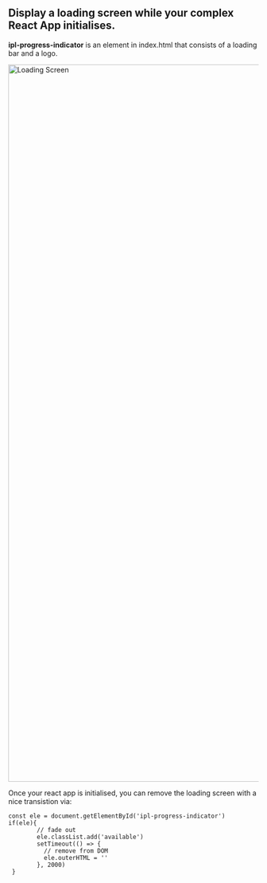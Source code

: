 ## Display a loading screen while your complex React App initialises.
**ipl-progress-indicator** is an element in index.html that consists of a loading bar and a logo.

<img width="1440" alt="Loading Screen" src="https://user-images.githubusercontent.com/99820278/163048466-fe45f0bc-9ac4-4553-adf7-7480a592a3e5.png">

Once your react app is initialised, you can remove the loading screen with a nice transistion via:
```
const ele = document.getElementById('ipl-progress-indicator')
if(ele){
        // fade out
        ele.classList.add('available')
        setTimeout(() => {
          // remove from DOM
          ele.outerHTML = ''
        }, 2000)
 }
 ```
